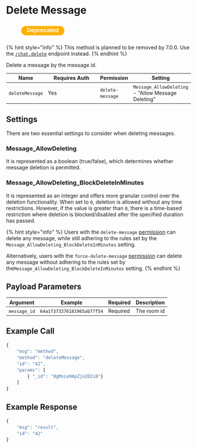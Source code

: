 # Delete Message

<figure><img src="../../../../../.gitbook/assets/Deprecated.png" alt=""><figcaption></figcaption></figure>

{% hint style="info" %}
This method is planned to be removed by 7.0.0. Use the [`/chat.delete`](https://developer.rocket.chat/reference/api/rest-api/endpoints/messaging/chat-endpoints/delete) endpoint instead.
{% endhint %}

Delete a message by the message id.

<table><thead><tr><th>Name</th><th width="150">Requires Auth</th><th>Permission</th><th>Setting</th></tr></thead><tbody><tr><td><code>deleteMessage</code></td><td>Yes</td><td><code>delete-message</code></td><td><code>Message_AllowDeleting</code> - "Allow Message Deleting"</td></tr></tbody></table>

## Settings

There are two essential settings to consider when deleting messages.

### Message\_AllowDeleting

It is represented as a boolean (true/false), which determines whether message deletion is permitted.

### Message\_AllowDeleting\_BlockDeleteInMinutes

It is represented as an integer and offers more granular control over the deletion functionality. When set to `0`, deletion is allowed without any time restrictions. However, if the value is greater than `0`, there is a time-based restriction where deletion is blocked/disabled after the specified duration has passed.

{% hint style="info" %}
Users with the `delete-message` [permission](https://docs.rocket.chat/use-rocket.chat/workspace-administration/permissions) can delete any message, while still adhering to the rules set by the `Message_AllowDeleting_BlockDeleteInMinutes` setting.

Alternatively, users with the `force-delete-message`  [permission](https://docs.rocket.chat/use-rocket.chat/workspace-administration/permissions) can delete any message without adhering to  the rules set by the`Message_AllowDeleting_BlockDeleteInMinutes` setting.
{% endhint %}

## Payload Parameters

| Argument     | Example                    | Required | Description |
| ------------ | -------------------------- | -------- | ----------- |
| `message_id` | `64a1f373376181965ab77f54` | Required | The room id |

## Example Call

```javascript
{
    "msg": "method",
    "method": "deleteMessage",
    "id": "42",
    "params": [ 
		{ "_id": "8gMsLe9ApZjo2D2iB"} 
	]
}
```

## Example Response

```javascript
{
    "msg": "result",
    "id": "42"
}
```
